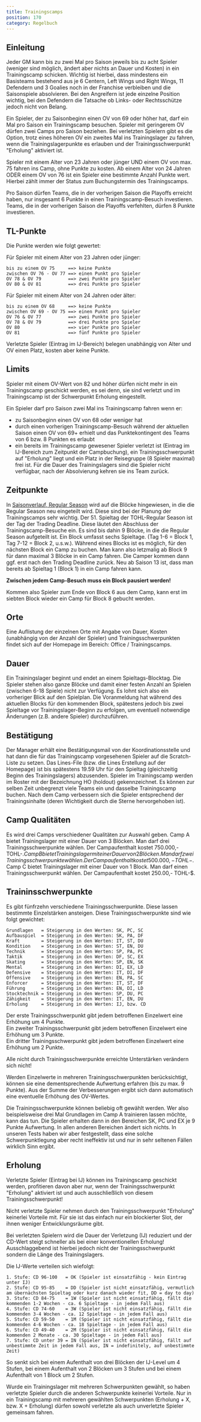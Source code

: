 ```yaml
---
title: Trainingscamps
position: 170
category: Regelbuch
---
```


## Einleitung

Jeder GM kann bis zu zwei Mal pro Saison jeweils bis zu acht Spieler (weniger sind möglich, ändert aber nichts an Dauer und Kosten) in ein Trainingscamp schicken. Wichtig ist hierbei, dass mindestens ein Basisteams bestehend aus je 6 Centern, Left Wings und Right Wings, 11 Defendern und 3 Goalies noch in der Franchise verbleiben und die Saisonspiele absolvieren. Bei den Angreifern ist jede einzelne Position wichtig, bei den Defendern die Tatsache ob Links- oder Rechtsschütze jedoch nicht von Belang.

Ein Spieler, der zu Saisonbeginn einen OV von 69 oder höher hat, darf ein Mal pro Saison ein Trainingscamp besuchen. Spieler mit geringerem OV dürfen zwei Camps pro Saison beziehen. Bei verletzten Spielern gibt es die Option, trotz eines höheren OV ein zweites Mal ins Trainingslager zu fahren, wenn die Trainingslagerpunkte es erlauben und der Trainingsschwerpunkt "Erholung" aktiviert ist.

Spieler mit einem Alter von 23 Jahren oder jünger UND einem OV von max. 75 fahren ins Camp, ohne Punkte zu kosten. Ab einem Alter von 24 Jahren ODER einem OV von 76 ist ein Spieler eine bestimmte Anzahl Punkte wert. Hierbei zählt immer der Status zum Buchungstermin des Trainingscamps.

Pro Saison dürfen Teams, die in der vorherigen Saison die Playoffs erreicht haben, nur insgesamt 6 Punkte in einen Trainingscamp-Besuch investieren. Teams, die in der vorherigen Saison die Playoffs verfehlten, dürfen 8 Punkte investieren.

## TL-Punkte

Die Punkte werden wie folgt gewertet:

Für Spieler mit einem Alter von 23 Jahren oder jünger:
```
bis zu einem OV 75     ==> keine Punkte  
zwischen OV 76 - OV 77 ==> einen Punkt pro Spieler  
OV 78 & OV 79          ==> zwei Punkte pro Spieler  
OV 80 & OV 81          ==> drei Punkte pro Spieler  
```
Für Spieler mit einem Alter von 24 Jahren oder älter:
```
bis zu einem OV 68     ==> keine Punkte  
zwischen OV 69 - OV 75 ==> einen Punkt pro Spieler  
OV 76 & OV 77          ==> zwei Punkte pro Spieler  
OV 78 & OV 79          ==> drei Punkte pro Spieler  
OV 80                  ==> vier Punkte pro Spieler  
OV 81                  ==> fünf Punkte pro Spieler  
```
Verletzte Spieler (Eintrag im IJ-Bereich) belegen unabhängig von Alter und OV einen Platz, kosten aber keine Punkte.

## Limits

<alert type="warning">
Spieler mit einem OV-Wert von 82 und höher dürfen nicht mehr in ein Trainingscamp geschickt werden, es sei denn, sie sind verletzt und im Trainingscamp ist der Schwerpunkt Erholung eingestellt.
</alert>

Ein Spieler darf pro Saison zwei Mal ins Trainingscamp fahren wenn er:
- zu Saisonbeginn einen OV von 68 oder weniger hat
- durch einen vorherigen Trainingscamp-Besuch während der aktuellen Saison einen OV von 69+ erhielt und das Punktekontingent des Teams von 6 bzw. 8 Punkten es erlaubt
- ein bereits im Trainingscamp gewesener Spieler verletzt ist (Eintrag im IJ-Bereich zum Zeitpunkt der Campbuchung), ein Trainingsschwerpunkt auf "Erholung" liegt und ein Platz in der Reisegruppe (8 Spieler maximal) frei ist.
Für die Dauer des Trainingslagers sind die Spieler nicht verfügbar, nach der Absolvierung kehren sie ins Team zurück.

## Zeitpunkte

In [Saisonverlauf, Regular Season](/season#die-regular-season-regseason) wird auf die Blöcke hingewiesen, in die die Regular Season neu eingeteilt wird. Diese sind bei der Planung der Trainingscamps sehr wichtig.
Der 51. Spieltag der TOHL-Regular Season ist der Tag der Trading Deadline. Diese läutet den Abschluss der Trainingscamp-Besuche ein.  Es sind bis dahin 9 Blöcke, in die die Regular Season aufgeteilt ist. Ein Block umfasst sechs Spieltage. (Tag 1-6 = Block 1, Tag 7-12 = Block 2, u.s.w.). Während eines Blocks ist es möglich, für den nächsten Block ein Camp zu buchen. Man kann also letzmalig ab Block 9 für dann maximal 3 Blöcke in ein Camp fahren. Die Camper kommen dann ggf. erst nach den Trading Deadline zurück.
Neu ab Saison 13 ist, dass man bereits ab Spieltag 1 (Block 1) in ein Camp fahren kann.

__Zwischen jedem Camp-Besuch muss ein Block pausiert werden!__

Kommen also Spieler zum Ende von Block 6 aus dem Camp, kann erst im siebten Block wieder ein Camp für Block 8 gebucht werden.


## Orte

Eine Auflistung der einzelnen Orte mit Angabe von Dauer, Kosten (unabhängig von der Anzahl der Spieler) und Trainingsschwerpunkten findet sich auf der Homepage im Bereich: Office / Trainingscamps.

## Dauer

Ein Trainingslager beginnt und endet an einem Spieltags-Blocktag. Die Spieler stehen also ganze Blöcke und damit einer festen Anzahl an Spielen (zwischen 6-18 Spiele) nicht zur Verfügung. Es lohnt sich also ein vorheriger Blick auf den Spielplan.
Die Voranmeldung hat während des aktuellen Blocks für den kommenden Block, spätestens jedoch bis zwei Spieltage vor Trainingslager-Beginn zu erfolgen, um eventuell notwendige Änderungen (z.B. andere Spieler) durchzuführen.

## Bestätigung

Der Manager erhält eine Bestätigungsmail von der Koordinationsstelle und hat dann die für das Trainingscamp vorgesehenen Spieler auf die Scratch-Liste zu setzen. Das Lines-File (bzw. die Lines Erstellung auf der Homepage) ist bis spätestens 19.59 Uhr für den Spieltag (gleichzeitig Beginn des Trainingslagers) abzusenden.
Spieler im Trainingscamp werden im Roster mit der Bezeichnung HO (holdout) gekennzeichnet.
Es können zur selben Zeit unbegrenzt viele Teams ein und dasselbe Trainingscamp buchen. Nach dem Camp verbessern sich die Spieler entsprechend der Trainingsinhalte (deren Wichtigkeit durch die Sterne hervorgehoben ist).

## Camp Qualitäten

Es wird drei Camps verschiedener Qualitäten zur Auswahl geben.
Camp A bietet Trainingslager mit einer Dauer von 3 Blöcken. Man darf drei Trainingsschwerpunkte wählen. Der Campaufenthalt kostet 750.000,- TOHL-$.
Camp B bietet Trainingslager mit einer Dauer von 2 Blöcken. Man darf zwei Trainingsschwerpunkte wählen. Der Campaufenthalt kostet 500.000,- TOHL-$.
Camp C bietet Trainingslager mit einer Dauer von 1 Block. Man darf einen Trainingsschwerpunkt wählen. Der Campaufenthalt kostet 250.00,- TOHL-$.

## Traininsschwerpunkte

Es gibt fünfrzehn verschiedene Trainingsschwerpunkte. Diese lassen bestimmte Einzelstärken ansteigen.
Diese Trainingsschwerpunkte sind wie folgt gewichtet:
```
Grundlagen   = Steigerung in den Werten: SK, PC, SC  
Aufbauspiel  = Steigerung in den Werten: SK, PA, DF  
Kraft        = Steigerung in den Werten: IT, ST, DU  
Kondition    = Steigerung in den Werten: ST, EN, DU  
Technik      = Steigerung in den Werten: SP, PA, PC  
Taktik       = Steigerung in den Werten: DF, SC, EX  
Skating      = Steigerung in den Werten: SP, EN, SK  
Mental       = Steigerung in den Werten: DI, EX, LD  
Defensive    = Steigerung in den Werten: IT, DI, DF  
Offensive    = Steigerung in den Werten: EN, PA, SC  
Enforcer     = Steigerung in den Werten: IT, ST, DF  
Führung      = Steigerung in den Werten: EN, DI, LD  
Stocktechnik = Steigerung in den Werten: SP, DU, PC  
Zähigkeit    = Steigerung in den Werten: IT, EN, DU  
Erholung     = Steigerung in den Werten: IJ, bzw. CD  
```
Der erste Trainingsschwerpunkt gibt jedem betroffenen Einzelwert eine Erhöhung um 4 Punkte.  
Ein zweiter Trainingsschwerpunkt gibt jedem betroffenen Einzelwert eine Erhöhung um 3 Punkte.  
Ein dritter Trainingsschwerpunkt gibt jedem betroffenen Einzelwert eine Erhöhung um 2 Punkte.  

Alle nicht durch Trainingsschwerpunkte erreichte Unterstärken verändern sich nicht!

Werden Einzelwerte in mehreren Trainingsschwerpunkten berücksichtigt, können sie eine dementsprechende Aufwertung erfahren (bis zu max. 9 Punkte). Aus der Summe der Verbesserungen ergibt sich dann automatisch eine eventuelle Erhöhung des OV-Wertes.

Die Trainingsschwerpunkte können beliebig oft gewählt werden. Wer also beispielsweise drei Mal Grundlagen im Camp A trainieren lassen möchte, kann das tun. Die Spieler erhalten dann in den Bereichen SK, PC und EX je 9 Punkte Aufwertung. In allen anderen Bereichen ändert sich nichts. In unseren Tests haben wir aber festgestellt, dass eine solche Schwerpunktlegung aber recht ineffektiv ist und nur in sehr seltenen Fällen wirklich Sinn ergibt.

## Erholung

Verletzte Spieler (Eintrag bei IJ) können ins Trainingscamp geschickt werden, profitieren davon aber nur, wenn der Trainingsschwerpunkt "Erholung" aktiviert ist und auch ausschließlich von diesem Trainingsschwerpunkt!

Nicht verletzte Spieler nehmen durch den Trainingsschwerpunkt "Erholung" keinerlei Vorteile mit. Für sie ist das einfach nur ein blockierter Slot, der ihnen weniger Entwicklungsräume gibt.

Bei verletzten Spielern wird die Dauer der Verletzung (IJ) reduziert und der CD-Wert steigt schneller als bei einer konventionellen Erholung! Ausschlaggebend ist hierbei jedoch nicht der Trainingsschwerpunkt sondern die Länge des Trainingslagers.

Die IJ-Werte verteilen sich wiefolgt:
```
1. Stufe: CD 96-100   = OK (Spieler ist einsatzfähig - kein Eintrag unter IJ)
2. Stufe: CD 95-85    = DD (Spieler ist nicht einsatzfähig, vermutlich am übernächsten Spieltag oder kurz danach wieder fit, DD = day to day)
3. Stufe: CD 84-75    = 1W (Spieler ist nicht einsatzfähig, fällt die kommenden 1-2 Wochen - ca. 6 Spieltage - in jedem Fall aus)
4. Stufe: CD 74-60    = 3W (Spieler ist nicht einsatzfähig, fällt die kommenden 3-4 Wochen - ca. 12 Spieltage - in jedem Fall aus)
5. Stufe: CD 59-50    = 1M (Spieler ist nicht einsatzfähig, fällt die kommenden 4-6 Wochen - ca. 18 Spieltage - in jedem Fall aus)
6. Stufe: CD 49-40    = 2M (Spieler ist nicht einsatzfähig, fällt die kommenden 2 Monate - ca. 30 Spieltage - in jedem Fall aus)
7. Stufe: CD unter 39 = IN (Spieler ist nicht einsatzfähig, fällt auf unbestimmte Zeit in jedem Fall aus, IN = indefinitely, auf unbestimmte Zeit)
```
So senkt sich bei einem Aufenthalt von drei Blöcken der IJ-Level um 4 Stufen, bei einem Aufenthalt von 2 Blöcken um 3 Stufen und bei einem Aufenthalt von 1 Block um 2 Stufen.

Wurde ein Trainingslager mit mehreren Schwerpunkten gewählt, so haben verletzte Spieler durch die anderen Schwerpunkte keinerlei Vorteile. Nur in ein Trainingscamp mit mehreren gewählten Schwerpunkten (Erholung + X, bzw. X + Erholung) dürfen sowohl verletzte als auch unverletzte Spieler gemeinsam fahren.
